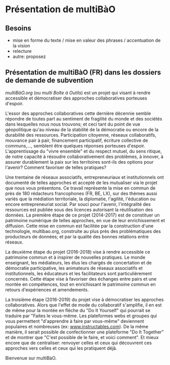 # Présentation de multiBàO

## Besoins

* mise en forme du texte / mise en valeur des phrases / accentuation de la vision
* relecture
* autre: proposez

## Présentation de multiBàO (FR) dans les dossiers de demande de subvention

*multiBàO.org* (ou *multi Boîte à Outils*) est un projet qui visant à rendre accessible et démocratiser des approches collaboratives porteuses d'espoir. 

L'essor  des approches collaboratives cette dernière décennie semble répondre de toutes part au sentiment de fragilité du monde et des sociétés dans lesquelles nous nous trouvons; et ceci tant du point de vue géopolitique qu'au niveau de la stabilité de la démocratie ou encore de la durabilité des ressources. Participation citoyenne, réseaux collaboratifs, mouvance pair à pair, financement participatif, écriture collective de communs,..., semblent être quelques réponses porteuses d'espoir. L'apprentissage du "vivre ensemble" et du respect mutuel, du sens ritique, de notre capacité à résoudre collaborativement des problèmes, à innover, à assurer durablement la paix sur les territoires sont-ils des options pour l'avenir? Comment favoriser de telles pratiques? 

Une trentaine de réseaux associatifs, entrepreneuriaux et institutionnels ont documenté de telles approches et accepté de les mutualiser via le projet que nous vous présentons. Ce travail représente la mise en commun de près de 180 rédacteurs francophones (FR, BE, LX), sur des thèmes aussi variés que la médiation territoriale, la diplomatie, l'agilité, l'éducation ou encore entrepreneuriat social. Par souci pour l'avenir, l'intégralité des ressources est publiée sous des licences autorisant la réutilisation des données. La première étape de ce projet (2014-2017) est de constituer un patrimoine numérique de telles approches, en vue de leur enrichissement et diffusion. Cette mise en commun est facilitée par la construction d'une technologie, multibao.org, construite au plus près des problématiques des producteurs de données; et par la qualité des bonnes relations entre réseaux. 

La deuxième étape du projet (2016-2018) vise à rendre accessible ce patrimoine commun et à inspirer de nouvelles pratiques. Le monde enseignant, les médiateurs, les élus les chargés de concertation et de démocratie participative, les animateurs de réseaux associatifs et institutionnels, les éducateurs et les facilitateurs sont particulièrement concernés. Cette étape vise à favoriser des échanges entre pairs et une montée en compétences, tout en enrichissant le patrimoine commun en retours d'expériences et amendements. 

La troisième étape (2016-2019) du projet vise à démocratiser les approches collaboratives. Alors que l'effet de mode du collaboratif s'amplifie, il en est de même pour la montée en flèche du "Do It Yourself" qui pourrait se traduire par "Faites le vous-même. Les plateformes webs et groupes qui vous permettent "d'apprendre à faire par vous-même" deviennent populaires et nombreuses (ex:  www.instructables.com). De la même manière, il serait possible de confectionner une plateforme "Do It Together" et de montrer que "C'est possible de le faire, et voici comment". Et mieux encore que de centraliser: renvoyer celles et ceux qui découvrent ces approches vers celles et ceux qui les pratiquent déjà. 

Bienvenue sur multiBàO.
